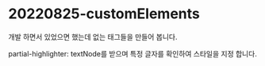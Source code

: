 # 20220825-customElements

개발 하면서 있었으면 했는데 없는 태그들을 만들어 봅니다.

partial-highlighter: textNode를 받으며 특정 글자를 확인하여 스타일을 지정 합니다.
